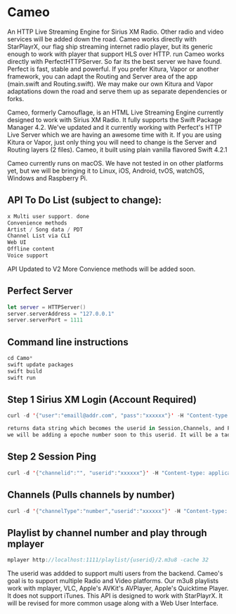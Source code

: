 # Cameo

An HTTP Live Streaming Engine for Sirius XM Radio. Other radio and video services will be added down the road. Cameo works directly with StarPlayrX, our flag ship streaming internet radio player, but its generic enough to work with player that support HLS over HTTP.
run
Cameo works directly with PerfectHTTPServer. So far its the best server we have found. Perfect is fast, stable and powerful. If you prefer Kitura, Vapor or another framework, you can adapt the Routing and Server area of the app (main.swift and Routing.swift). We may make our own Kitura and Vapor adaptations down the road and serve them up as separate dependencies or forks.

Cameo, formerly Camouflage, is an HTML Live Streaming Engine currently designed to work with Sirius XM Radio. It fully supports the Swift Package Manager 4.2. We've updated and it currently working with Perfect's HTTP Live Server which we are having an awesome time with it. If you are using Kitura or Vapor, just only thing you will need to change is the Server and Routing layers (2 files). Cameo, it built using plain vanilla flavored Swift 4.2.1

Cameo currently runs on macOS. We have not tested in on other platforms yet, but we will be bringing it to Linux, iOS, Android, tvOS, watchOS, Windows and Raspberry Pi.

## API To Do List (subject to change):
```swift
x Multi user support. done
Convenience methods
Artist / Song data / PDT
Channel List via CLI
Web UI
Offline content
Voice support
```

API Updated to V2
More Convience methods will be added soon.

## Perfect Server
```swift
let server = HTTPServer()
server.serverAddress = "127.0.0.1"
server.serverPort = 1111
```

## Command line instructions
```swift
cd Camo*
swift update packages
swift build
swift run
```

## Step 1 Sirius XM Login (Account Required)
```swift
curl -d '{"user":"emaill@addr.com", "pass":"xxxxxx"}' -H "Content-type: application/json" -X POST http://localhost:1111/api/v2/login

returns data string which becomes the userid in Session,Channels, and Playlist calls.
we will be adding a epoche number soon to this userid. It will be a tad long, but its management will all be handled through StarPlayrX or equvilant. We may add in the option to assign your own UserID at login to simplify the process. We chose not to use the user's email address for the userid for security purposes.  
```

## Step 2 Session Ping
```swift
curl -d '{"channelid":"", "userid":"xxxxxx"}' -H "Content-type: application/json" -X POST http://localhost:1111/api/v2/session
```

## Channels (Pulls channels by number)
```swift
curl -d '{"channelType":"number","userid":"xxxxxx"}' -H "Content-type: application/json" -X POST http://localhost:1111/api/v2/channels
```

## Playlist by channel number and play through mplayer
```swift
mplayer http://localhost:1111/playlist/{userid}/2.m3u8 -cache 32
```

The userid was addded to support multi users from the backend. Cameo's goal is to support multiple Radio and Video platforms.
Our m3u8 playlists work with mplayer, VLC, Apple's AVKit's AVPlayer, Apple's Quicktime Player. It does not support iTunes. This API is designed to work with StarPlayrX. It will be revised for more common usage along with a Web User Interface.
